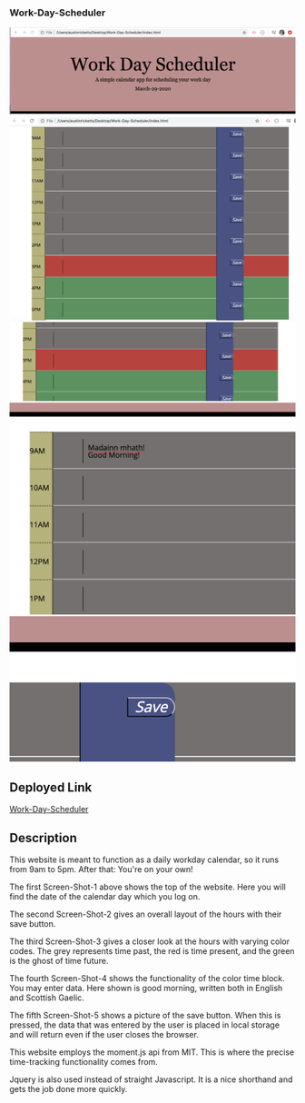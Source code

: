 ### Work-Day-Scheduler

![Image description](Assets/Screen-Shot-1.png)
![Image description](Assets/Screen-Shot-2.png)
![Image description](Assets/Screen-Shot-3.png)
![Image description](Assets/Screen-Shot-4.png)
![Image description](Assets/Screen-Shot-5.png)

## Deployed Link

[Work-Day-Scheduler](https://austin-ricketts.github.io/Work-Day-Scheduler/)


## Description

This website is meant to function as a daily workday calendar, so it runs from 9am to 5pm. After that: You're on your own!

The first Screen-Shot-1 above shows the top of the website. Here you will find the date of the calendar day which you log on.

The second Screen-Shot-2 gives an overall layout of the hours with their save button.

The third Screen-Shot-3 gives a closer look at the hours with varying color codes. The grey represents time past, the red is time present, and the green is the ghost of time future.

The fourth Screen-Shot-4 shows the functionality of the color time block. You may enter data. Here shown is good morning, written both in English and Scottish Gaelic.

The fifth Screen-Shot-5 shows a picture of the save button. When this is pressed, the data that was entered by the user is placed in local storage and will return even if the user closes the browser.

This website employs the moment.js api from MIT. This is where the precise time-tracking functionality comes from.

Jquery is also used instead of straight Javascript. It is a nice shorthand and gets the job done more quickly.
